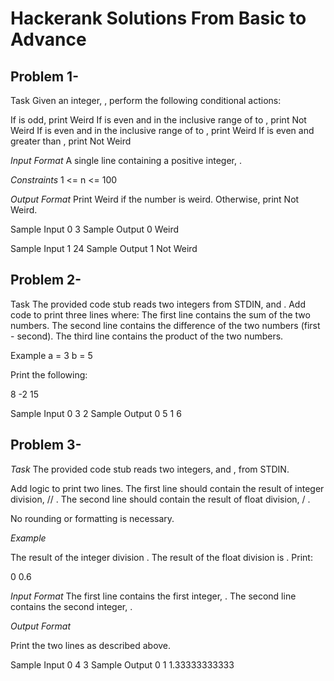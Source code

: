 # Hackerank Solutions From Basic to Advance

## Problem 1-
Task
Given an integer, , perform the following conditional actions:

If  is odd, print Weird
If  is even and in the inclusive range of  to , print Not Weird
If  is even and in the inclusive range of  to , print Weird
If  is even and greater than , print Not Weird

*Input Format*
A single line containing a positive integer, .

*Constraints*
1 <= n <= 100

*Output Format*
Print Weird if the number is weird. Otherwise, print Not Weird.

Sample Input 0
3
Sample Output 0
Weird

Sample Input 1
24
Sample Output 1
Not Weird

## Problem 2- 
Task
The provided code stub reads two integers from STDIN,  and . Add code to print three lines where:
The first line contains the sum of the two numbers.
The second line contains the difference of the two numbers (first - second).
The third line contains the product of the two numbers.

Example
a = 3
b = 5

Print the following:

8
-2
15

Sample Input 0
3
2
Sample Output 0
5
1
6

## Problem 3-
*Task*
The provided code stub reads two integers,  and , from STDIN.

Add logic to print two lines. The first line should contain the result of integer division,  // . The second line should contain the result of float division,  / .

No rounding or formatting is necessary.

*Example*


The result of the integer division .
The result of the float division is .
Print:

0
0.6

*Input Format*
The first line contains the first integer, .
The second line contains the second integer, .

*Output Format*

Print the two lines as described above.

Sample Input 0
4
3
Sample Output 0
1
1.33333333333
